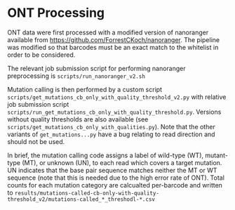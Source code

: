 # ONT Processing

ONT data were first processed with a modified version of nanoranger available from https://github.com/ForrestCKoch/nanoranger. The pipeline was modified so that barcodes must be an exact match to the whitelist in order to be considered.

The relevant job submission script for performing nanoranger preprocessing is `scripts/run_nanoranger_v2.sh`

Mutation calling is then performed by a custom script `scripts/get_mutations_cb_only_with_quality_threshold_v2.py` with relative job submission script `scripts/run_get_mutations_cb_only_with_quality_threshold.py`. Versions without quality thresholds are also available (see `scripts/get_mutations_cb_only_with_qualities.py`). Note that the other variants of `get_mutations...py` have a bug relating to read direction and should not be used.

In brief, the mutation calling code assigns a label of wild-type (WT), mutant-type (MT), or unknown (UN), to each read which covers a target mutation. UN indicates that the base pair sequence matches neither the MT or WT sequence (note that this is needed due to the high error rate of ONT). Total counts for each mutation category are calcualted per-barcode and written to `results/mutations-called-cb-only-with-quality-threshold_v2/mutations-called_*_threshodl-*.csv` 



